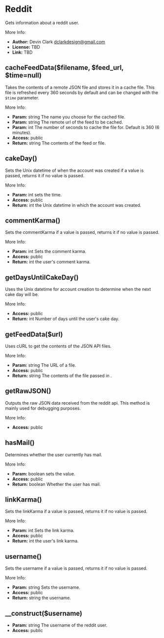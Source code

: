 Reddit
======

Gets information about a reddit user.

More Info:

   - **Author:** Devin Clark <dclarkdesign@gmail.com> 
   - **License:** TBD 
   - **Link:** TBD

cacheFeedData($filename, $feed_url, $time=null)
-----------------------------------------------

Takes the contents of a remote JSON file and stores it in a cache file. This file is refreshed every 360 seconds by default and can be changed with the `$time` parameter.

More Info:

   - **Param:** string     The name you choose for the cached file. 
   - **Param:** string     The remote url of the feed to be cached. 
   - **Param:** int        The number of seconds to cache the file for. Default is 360 (6 minutes). 
   - **Access:** public 
   - **Return:** string    The contents of the feed or file.

cakeDay()
---------

Sets the Unix datetime of when the account was created if a value is passed, returns it if no value is passed.

More Info:

   - **Param:** int     sets the time. 
   - **Access:** public 
   - **Return:** int    the Unix datetime in which the account was created.

commentKarma()
--------------

Sets the commentKarma if a value is passed, returns it if no value is passed.

More Info:

   - **Param:** int      Sets the comment karma. 
   - **Access:** public 
   - **Return:** int     the user's comment karma.

getDaysUntilCakeDay()
---------------------

Uses the Unix datetime for account creation to determine when the next cake day will be.

More Info:

   - **Access:** public 
   - **Return:** int    Number of days until the user's cake day.

getFeedData($url)
-----------------

Uses cURL to get the contents of the JSON API files.

More Info:

   - **Param:** string     The URL of a file. 
   - **Access:** public 
   - **Return:** string    The contents of the file passed in .

getRawJSON()
------------

Outputs the raw JSON data received from the reddit api. This method is mainly used for debugging purposes.

More Info:

   - **Access:** public

hasMail()
---------

Determines whether the user currently has mail.

More Info:

   - **Param:** boolean      sets the value. 
   - **Access:** public 
   - **Return:** boolean     Whether the user has mail.

linkKarma()
-----------

Sets the linkKarma if a value is passed, returns it if no value is passed.

More Info:

   - **Param:** int      Sets the link karma. 
   - **Access:** public 
   - **Return:** int     the user's link karma.

username()
----------

Sets the username if a value is passed, returns it if no value is passed.

More Info:

   - **Param:** string     Sets the username. 
   - **Access:** public 
   - **Return:** string    the username.

__construct($username)
----------------------

   - **Param:** string     The username of the reddit user. 
   - **Access:** public